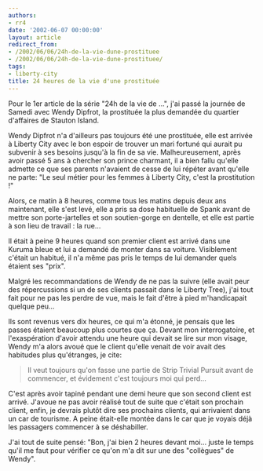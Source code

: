 ```yaml
---
authors:
- rr4
date: '2002-06-07 00:00:00'
layout: article
redirect_from:
- /2002/06/06/24h-de-la-vie-dune-prostituee
- /2002/06/06/24h-de-la-vie-dune-prostituee/
tags:
- liberty-city
title: 24 heures de la vie d'une prostituée
---
```



Pour le 1er article de la série "24h de la vie de …", j'ai passé la journée de Samedi avec Wendy Dipfrot, la prostituée la plus demandée du quartier d'affaires de Stauton Island.

Wendy Dipfrot n'a d'ailleurs pas toujours été une prostituée, elle est arrivée à Liberty City avec le bon espoir de trouver un mari fortuné qui aurait pu subvenir à ses besoins jusqu'à la fin de sa vie. Malheureusement, après avoir passé 5 ans à chercher son prince charmant, il a bien fallu qu'elle admette ce que ses parents n'avaient de cesse de lui répéter avant qu'elle ne parte: "Le seul métier pour les femmes à Liberty City, c'est la prostitution !"

Alors, ce matin à 8 heures, comme tous les matins depuis deux ans maintenant, elle s'est levé, elle a pris sa dose habituelle de Spank avant de mettre son porte-jartelles et son soutien-gorge en dentelle, et elle est partie à son lieu de travail : la rue…

Il était à peine 9 heures quand son premier client est arrivé dans une Kuruma bleue et lui a demandé de monter dans sa voiture. Visiblement c'était un habitué, il n'a même pas pris le temps de lui demander quels étaient ses "prix".

Malgré les recommandations de Wendy de ne pas la suivre (elle avait peur des répercussions si un de ses clients passait dans le Liberty Tree), j'ai tout fait pour ne pas les perdre de vue, mais le fait d'être à pied m'handicapait quelque peu…

Ils sont revenus vers dix heures, ce qui m'a étonné, je pensais que les passes étaient beaucoup plus courtes que ça. Devant mon interrogatoire, et l'exaspération d'avoir attendu une heure qui devait se lire sur mon visage, Wendy m'a alors avoué que le client qu'elle venait de voir avait des habitudes plus qu'étranges, je cite:

> Il veut toujours qu'on fasse une partie de Strip Trivial Pursuit avant de commencer, et évidement c'est toujours moi qui perd…

C'est après avoir tapiné pendant une demi heure que son second client est arrivé. J'avoue ne pas avoir réalisé tout de suite que c'était son prochain client, enfin, je devrais plutôt dire ses prochains clients, qui arrivaient dans un car de tourisme. A peine était-elle montée dans le car que je voyais déjà les passagers commencer à se déshabiller.

J'ai tout de suite pensé: "Bon, j'ai bien 2 heures devant moi… juste le temps qu'il me faut pour vérifier ce qu'on m'a dit sur une des "collègues" de Wendy".